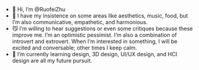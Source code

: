 - 👋 Hi, I’m @RuofeiZhu
- 👀 I have my insistence on some areas like aesthetics, music, food, but I’m also communicative, empathetic, and harmonious. 
- 😼 I’m willing to hear suggestions or even some critiques because these improve me. I’m an optimistic pessimist. I’m also a combination of introvert and extrovert. When I’m interested in something, I will be excited and conversable; other times I keep calm.
- 🌱 I’m currently learning design, 3D design, UI/UX design, and HCI design are all my future pursuit. 
